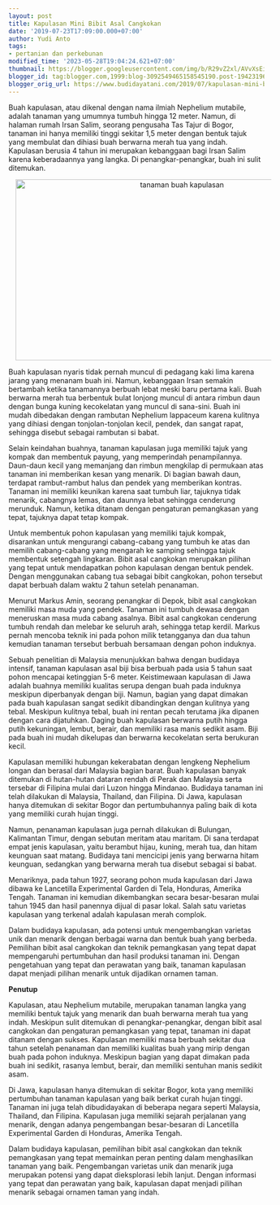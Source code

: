```yaml
---
layout: post
title: Kapulasan Mini Bibit Asal Cangkokan
date: '2019-07-23T17:09:00.000+07:00'
author: Yudi Anto
tags:
- pertanian dan perkebunan
modified_time: '2023-05-28T19:04:24.621+07:00'
thumbnail: https://blogger.googleusercontent.com/img/b/R29vZ2xl/AVvXsEivnVBg9fGHFhgGr454RLgegrOTIZ2GHSxPJ7bzVIkT5rj0h4Oq0bGj6cBmMEnnOH79Uu4ynkTdjT0bcelJPDblYJiYJpzEmXvGbnbzVb3Eu607We3KLU5hIlnUJkGKCzcjAgrXOeuVN954_zlzf7XCdMlUOQPggseK22MoJS5KN5p9cnbMvjAdUAmlWw/s72-w640-c-h356/kapulasan.jpg
blogger_id: tag:blogger.com,1999:blog-3092549465158545190.post-194231963974945452
blogger_orig_url: https://www.budidayatani.com/2019/07/kapulasan-mini-bibit-asal-cangkokan.html
---
```


<p>Buah kapulasan, atau dikenal dengan nama ilmiah Nephelium mutabile, adalah tanaman yang umumnya tumbuh hingga 12 meter. Namun, di halaman rumah Irsan Salim, seorang pengusaha Tas Tajur di Bogor, tanaman ini hanya memiliki tinggi sekitar 1,5 meter dengan bentuk tajuk yang membulat dan dihiasi buah berwarna merah tua yang indah. Kapulasan berusia 4 tahun ini merupakan kebanggaan bagi Irsan Salim karena keberadaannya yang langka. Di penangkar-penangkar, buah ini sulit ditemukan.</p><div class="separator" style="clear: both; text-align: center;"><a href="https://blogger.googleusercontent.com/img/b/R29vZ2xl/AVvXsEivnVBg9fGHFhgGr454RLgegrOTIZ2GHSxPJ7bzVIkT5rj0h4Oq0bGj6cBmMEnnOH79Uu4ynkTdjT0bcelJPDblYJiYJpzEmXvGbnbzVb3Eu607We3KLU5hIlnUJkGKCzcjAgrXOeuVN954_zlzf7XCdMlUOQPggseK22MoJS5KN5p9cnbMvjAdUAmlWw/s2163/kapulasan.jpg" imageanchor="1" style="margin-left: 1em; margin-right: 1em;"><img alt="tanaman buah kapulasan" border="0" data-original-height="1200" data-original-width="2163" height="356" src="https://blogger.googleusercontent.com/img/b/R29vZ2xl/AVvXsEivnVBg9fGHFhgGr454RLgegrOTIZ2GHSxPJ7bzVIkT5rj0h4Oq0bGj6cBmMEnnOH79Uu4ynkTdjT0bcelJPDblYJiYJpzEmXvGbnbzVb3Eu607We3KLU5hIlnUJkGKCzcjAgrXOeuVN954_zlzf7XCdMlUOQPggseK22MoJS5KN5p9cnbMvjAdUAmlWw/w640-h356/kapulasan.jpg" width="640" /></a></div><p>Buah kapulasan nyaris tidak pernah muncul di pedagang kaki lima karena jarang yang menanam buah ini. Namun, kebanggaan Irsan semakin bertambah ketika tanamannya berbuah lebat meski baru pertama kali. Buah berwarna merah tua berbentuk bulat lonjong muncul di antara rimbun daun dengan bunga kuning kecokelatan yang muncul di sana-sini. Buah ini mudah dibedakan dengan rambutan Nephelium lappaceum karena kulitnya yang dihiasi dengan tonjolan-tonjolan kecil, pendek, dan sangat rapat, sehingga disebut sebagai rambutan si babat.</p><p>Selain keindahan buahnya, tanaman kapulasan juga memiliki tajuk yang kompak dan membentuk payung, yang memperindah penampilannya. Daun-daun kecil yang memanjang dan rimbun mengkilap di permukaan atas tanaman ini memberikan kesan yang menarik. Di bagian bawah daun, terdapat rambut-rambut halus dan pendek yang memberikan kontras. Tanaman ini memiliki keunikan karena saat tumbuh liar, tajuknya tidak menarik, cabangnya lemas, dan daunnya lebat sehingga cenderung merunduk. Namun, ketika ditanam dengan pengaturan pemangkasan yang tepat, tajuknya dapat tetap kompak.</p><p>Untuk membentuk pohon kapulasan yang memiliki tajuk kompak, disarankan untuk mengurangi cabang-cabang yang tumbuh ke atas dan memilih cabang-cabang yang mengarah ke samping sehingga tajuk membentuk setengah lingkaran. Bibit asal cangkokan merupakan pilihan yang tepat untuk mendapatkan pohon kapulasan dengan bentuk pendek. Dengan menggunakan cabang tua sebagai bibit cangkokan, pohon tersebut dapat berbuah dalam waktu 2 tahun setelah penanaman.</p><p>Menurut Markus Amin, seorang penangkar di Depok, bibit asal cangkokan memiliki masa muda yang pendek. Tanaman ini tumbuh dewasa dengan meneruskan masa muda cabang asalnya. Bibit asal cangkokan cenderung tumbuh rendah dan melebar ke seluruh arah, sehingga tetap kerdil. Markus pernah mencoba teknik ini pada pohon milik tetangganya dan dua tahun kemudian tanaman tersebut berbuah bersamaan dengan pohon induknya.</p><p>Sebuah penelitian di Malaysia menunjukkan bahwa dengan budidaya intensif, tanaman kapulasan asal biji bisa berbuah pada usia 5 tahun saat pohon mencapai ketinggian 5-6 meter. Keistimewaan kapulasan di Jawa adalah buahnya memiliki kualitas serupa dengan buah pada induknya meskipun diperbanyak dengan biji. Namun, bagian yang dapat dimakan pada buah kapulasan sangat sedikit dibandingkan dengan kulitnya yang tebal. Meskipun kulitnya tebal, buah ini rentan pecah terutama jika dipanen dengan cara dijatuhkan. Daging buah kapulasan berwarna putih hingga putih kekuningan, lembut, berair, dan memiliki rasa manis sedikit asam. Biji pada buah ini mudah dikelupas dan berwarna kecokelatan serta berukuran kecil.</p><p>Kapulasan memiliki hubungan kekerabatan dengan lengkeng Nephelium longan dan berasal dari Malaysia bagian barat. Buah kapulasan banyak ditemukan di hutan-hutan dataran rendah di Perak dan Malaysia serta tersebar di Filipina mulai dari Luzon hingga Mindanao. Budidaya tanaman ini telah dilakukan di Malaysia, Thailand, dan Filipina. Di Jawa, kapulasan hanya ditemukan di sekitar Bogor dan pertumbuhannya paling baik di kota yang memiliki curah hujan tinggi.</p><p>Namun, penanaman kapulasan juga pernah dilakukan di Bulungan, Kalimantan Timur, dengan sebutan meritam atau maritam. Di sana terdapat empat jenis kapulasan, yaitu berambut hijau, kuning, merah tua, dan hitam keunguan saat matang. Budidaya tani mencicipi jenis yang berwarna hitam keunguan, sedangkan yang berwarna merah tua disebut sebagai si babat.</p><p>Menariknya, pada tahun 1927, seorang pohon muda kapulasan dari Jawa dibawa ke Lancetilla Experimental Garden di Tela, Honduras, Amerika Tengah. Tanaman ini kemudian dikembangkan secara besar-besaran mulai tahun 1945 dan hasil panennya dijual di pasar lokal. Salah satu varietas kapulasan yang terkenal adalah kapulasan merah complok.</p><p>Dalam budidaya kapulasan, ada potensi untuk mengembangkan varietas unik dan menarik dengan berbagai warna dan bentuk buah yang berbeda. Pemilihan bibit asal cangkokan dan teknik pemangkasan yang tepat dapat mempengaruhi pertumbuhan dan hasil produksi tanaman ini. Dengan pengetahuan yang tepat dan perawatan yang baik, tanaman kapulasan dapat menjadi pilihan menarik untuk dijadikan ornamen taman.</p><p><strong>Penutup</strong></p><p>Kapulasan, atau Nephelium mutabile, merupakan tanaman langka yang memiliki bentuk tajuk yang menarik dan buah berwarna merah tua yang indah. Meskipun sulit ditemukan di penangkar-penangkar, dengan bibit asal cangkokan dan pengaturan pemangkasan yang tepat, tanaman ini dapat ditanam dengan sukses. Kapulasan memiliki masa berbuah sekitar dua tahun setelah penanaman dan memiliki kualitas buah yang mirip dengan buah pada pohon induknya. Meskipun bagian yang dapat dimakan pada buah ini sedikit, rasanya lembut, berair, dan memiliki sentuhan manis sedikit asam.</p><p>Di Jawa, kapulasan hanya ditemukan di sekitar Bogor, kota yang memiliki pertumbuhan tanaman kapulasan yang baik berkat curah hujan tinggi. Tanaman ini juga telah dibudidayakan di beberapa negara seperti Malaysia, Thailand, dan Filipina. Kapulasan juga memiliki sejarah perjalanan yang menarik, dengan adanya pengembangan besar-besaran di Lancetilla Experimental Garden di Honduras, Amerika Tengah.</p><p>Dalam budidaya kapulasan, pemilihan bibit asal cangkokan dan teknik pemangkasan yang tepat memainkan peran penting dalam menghasilkan tanaman yang baik. Pengembangan varietas unik dan menarik juga merupakan potensi yang dapat dieksplorasi lebih lanjut. Dengan informasi yang tepat dan perawatan yang baik, kapulasan dapat menjadi pilihan menarik sebagai ornamen taman yang indah.</p>